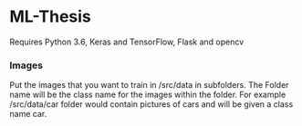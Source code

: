 # ML-Thesis

Requires Python 3.6, Keras and TensorFlow, Flask and opencv


### Images
Put the images that you want to train in /src/data in subfolders. The Folder name will be the class name for the images within the folder.
For example /src/data/car folder would contain pictures of cars and will be given a class name car.

